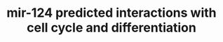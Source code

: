 ---
annotations:
- id: PW:0000004
  parent: regulatory pathway
  type: Pathway Ontology
  value: regulatory pathway
authors:
- Khanspers
- Ryanmiller
- Mkutmon
citedin:
- link: PMC8099445
  title: Identification of high‐dimensional omics‐derived predictors for tumor growth
    dynamics using machine learning and pharmacometric modeling (2021)
description: Schematic of predicted interactions of miR-124 with cell cycle and cell
  differentiation machinery.  A genomewide miRNA mimic toxicity screen indicates common
  and selective vulnerabilities of epithelial ovarian cancer cells. miR-124 is selectively
  toxic, mainly by inducing terminal cell differentiation via its target SIX4.
last-edited: 2016-10-06
ndex: 03b6dc46-8b67-11eb-9e72-0ac135e8bacf
organisms:
- Homo sapiens
redirect_from:
- /index.php/Pathway:WP3595
- /instance/WP3595
- /instance/WP3595_rr89883
revision: r89883
schema-jsonld:
- '@context': https://schema.org/
  '@id': https://wikipathways.github.io/pathways/WP3595.html
  '@type': Dataset
  creator:
    '@type': Organization
    name: WikiPathways
  description: Schematic of predicted interactions of miR-124 with cell cycle and
    cell differentiation machinery.  A genomewide miRNA mimic toxicity screen indicates
    common and selective vulnerabilities of epithelial ovarian cancer cells. miR-124
    is selectively toxic, mainly by inducing terminal cell differentiation via its
    target SIX4.
  keywords:
  - AMPK
  - KLB1
  - PTBP
  - SCP1
  - SIX4
  - STRADB
  license: CC0
  name: 'mir-124 predicted interactions with cell cycle and differentiation '
seo: CreativeWork
title: 'mir-124 predicted interactions with cell cycle and differentiation '
wpid: WP3595
---